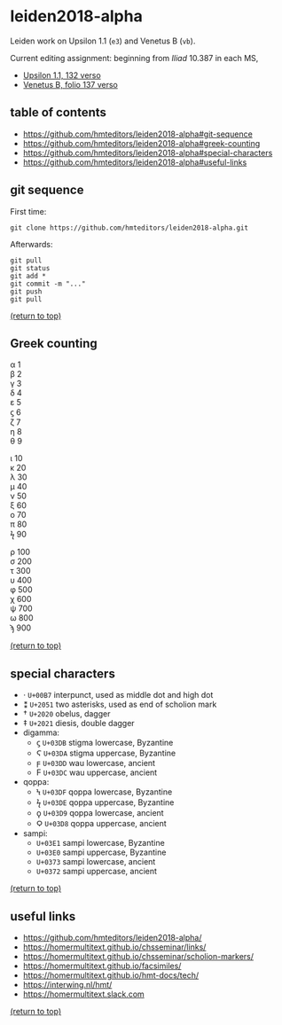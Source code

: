 # leiden2018-alpha

Leiden work on Upsilon 1.1 (`e3`) and Venetus B (`vb`).

Current editing assignment: beginning from *Iliad* 10.387 in each MS,

* [Upsilon 1.1, 132 verso](http://www.homermultitext.org/ict2/?urn=urn:cite2:hmt:e3bifolio.v1:E3_132v_133r)
* [Venetus B, folio 137 verso](http://www.homermultitext.org/ict2/?urn=urn:cite2:hmt:vbbifolio.v1:vb_137v_138r)

## table of contents
* https://github.com/hmteditors/leiden2018-alpha#git-sequence
* https://github.com/hmteditors/leiden2018-alpha#greek-counting
* https://github.com/hmteditors/leiden2018-alpha#special-characters
* https://github.com/hmteditors/leiden2018-alpha#useful-links


## git sequence
First time:
```
git clone https://github.com/hmteditors/leiden2018-alpha.git
```

Afterwards:
```
git pull
git status
git add *
git commit -m "..."
git push
git pull
```

[(return to top)](https://github.com/hmteditors/leiden2018-alpha#leiden2018-alpha)

## Greek counting
α 1 \
β 2 \
γ 3 \
δ 4 \
ε 5 \
ϛ 6 \
ζ 7 \
η 8 \
θ 9

ι 10 \
κ 20 \
λ 30 \
μ 40 \
ν 50 \
ξ 60 \
ο 70 \
π 80 \
ϟ 90

ρ 100 \
σ 200 \
τ 300 \
υ 400 \
φ 500 \
χ 600 \
ψ 700 \
ω 800 \
ϡ 900

[(return to top)](https://github.com/hmteditors/leiden2018-alpha#leiden2018-alpha)

## special characters
* · `U+00B7` interpunct, used as middle dot and high dot
* ⁑ `U+2051` two asterisks, used as end of scholion mark
* † `U+2020` obelus, dagger
* ‡ `U+2021` diesis, double dagger
* digamma:
  * ϛ `U+03DB` stigma lowercase, Byzantine
  * Ϛ `U+03DA` stigma uppercase, Byzantine
  * ϝ `U+03DD` wau lowercase, ancient
  * Ϝ `U+03DC` wau uppercase, ancient
* qoppa:
  * Ϟ `U+03DF` qoppa lowercase, Byzantine
  * ϟ `U+03DE` qoppa uppercase, Byzantine
  * ϙ `U+03D9` qoppa lowercase, ancient
  * Ϙ `U+03D8` qoppa uppercase, ancient
* sampi:
  * `U+03E1` sampi lowercase, Byzantine
  * `U+03E0` sampi uppercase, Byzantine
  * `U+0373` sampi lowercase, ancient
  * `U+0372` sampi uppercase, ancient

[(return to top)](https://github.com/hmteditors/leiden2018-alpha#leiden2018-alpha)

## useful links 
* https://github.com/hmteditors/leiden2018-alpha/
* https://homermultitext.github.io/chsseminar/links/
* https://homermultitext.github.io/chsseminar/scholion-markers/
* https://homermultitext.github.io/facsimiles/
* https://homermultitext.github.io/hmt-docs/tech/
* https://interwing.nl/hmt/
* https://homermultitext.slack.com

[(return to top)](https://github.com/hmteditors/leiden2018-alpha#leiden2018-alpha)

